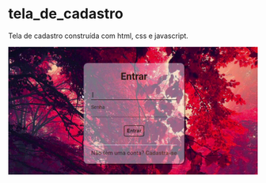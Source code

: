 # tela_de_cadastro
Tela de cadastro construída com html, css e javascript.

<div align="center">
  <img src="tela_login.gif">
</div>
